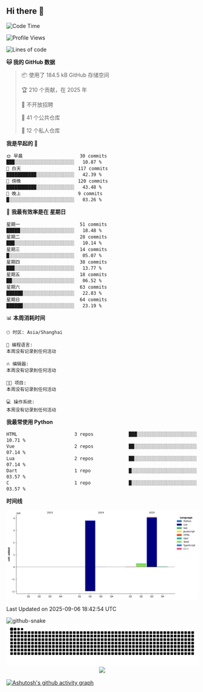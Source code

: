 ## Hi there 👋

<!--START_SECTION:waka-->
![Code Time](http://img.shields.io/badge/Code%20Time-97%20hrs%2030%20mins-blue)

![Profile Views](http://img.shields.io/badge/%E4%B8%AA%E4%BA%BA%E8%B5%84%E6%96%99%E8%A7%82%E7%9C%8B%E6%AC%A1%E6%95%B0-0-blue)

![Lines of code](https://img.shields.io/badge/%E4%BB%8E%E3%80%8CHello%20World%E3%80%8D%E8%B5%B7%E6%88%91%E5%B7%B2%E7%BB%8F%E5%86%99%E4%BA%86-8.2%20million%20%E8%A1%8C%E4%BB%A3%E7%A0%81-blue)

**🐱 我的 GitHub 数据** 

> 📦  使用了 184.5 kB GitHub 存储空间 
 > 
> 🏆 210 个贡献，在 2025 年
 > 
> 🚫 不开放招聘
 > 
> 📜 41 个公共仓库 
 > 
> 🔑 12 个私人仓库 
 > 
**我是早起的 🐤** 

```text
🌞 早晨                     30 commits          ███░░░░░░░░░░░░░░░░░░░░░░   10.87 % 
🌆 白天                     117 commits         ███████████░░░░░░░░░░░░░░   42.39 % 
🌃 傍晚                     120 commits         ███████████░░░░░░░░░░░░░░   43.48 % 
🌙 晚上                     9 commits           █░░░░░░░░░░░░░░░░░░░░░░░░   03.26 % 
```
📅 **我最有效率是在 星期日** 

```text
星期一                      51 commits          █████░░░░░░░░░░░░░░░░░░░░   18.48 % 
星期二                      28 commits          ███░░░░░░░░░░░░░░░░░░░░░░   10.14 % 
星期三                      14 commits          █░░░░░░░░░░░░░░░░░░░░░░░░   05.07 % 
星期四                      38 commits          ███░░░░░░░░░░░░░░░░░░░░░░   13.77 % 
星期五                      18 commits          ██░░░░░░░░░░░░░░░░░░░░░░░   06.52 % 
星期六                      63 commits          ██████░░░░░░░░░░░░░░░░░░░   22.83 % 
星期日                      64 commits          ██████░░░░░░░░░░░░░░░░░░░   23.19 % 
```


📊 **本周消耗时间** 

```text
🕑︎ 时区: Asia/Shanghai

💬 编程语言: 
本周没有记录到任何活动

🔥 编辑器: 
本周没有记录到任何活动

🐱‍💻 项目: 
本周没有记录到任何活动

💻 操作系统: 
本周没有记录到任何活动
```

**我最常使用 Python** 

```text
HTML                     3 repos             ███░░░░░░░░░░░░░░░░░░░░░░   10.71 % 
Vue                      2 repos             ██░░░░░░░░░░░░░░░░░░░░░░░   07.14 % 
Lua                      2 repos             ██░░░░░░░░░░░░░░░░░░░░░░░   07.14 % 
Dart                     1 repo              █░░░░░░░░░░░░░░░░░░░░░░░░   03.57 % 
C                        1 repo              █░░░░░░░░░░░░░░░░░░░░░░░░   03.57 % 
```



**时间线**

![Lines of Code chart](https://raw.githubusercontent.com/RhenCloud/RhenCloud/main/assets/bar_graph.png)


 Last Updated on 2025-09-06 18:42:54 UTC
<!--END_SECTION:waka-->


<!--![Anurag's GitHub stats](https://grs.bkctwy.tech/api?username=RhenCloud&theme=dracula&show_icons=true) [![Top Langs](https://grs.bkctwy.tech/api/top-langs/?username=RhenCloud&layout=compact&theme=dracula)](https://github.com/anuraghazra/github-readme-stats)--->

<picture>
  <source media="(prefers-color-scheme: dark)" srcset="[github-snake-dark.svg](https://raw.githubusercontent.com/RhenCloud/RhenCloud/main/assets/github-contribution-grid-snake-dark.svg)" />
  <source media="(prefers-color-scheme: light)" srcset="[github-snake.svg](https://raw.githubusercontent.com/RhenCloud/RhenCloud/main/assets/github-contribution-grid-snake.svg)" />
  <img alt="github-snake" src="github-snake.svg" />
</picture>

<div align="center">
    <img src="https://raw.githubusercontent.com/RhenCloud/RhenCloud/main/assets/github-contribution-grid-snake-dark.svg" />
</div>


<div align="center">
    <img src="[https://activity-graph.herokuapp.com/graph?username=RhenCloud&theme=dracula](https://github-readme-activity-graph.vercel.app/graph?username=RhenCloud&theme=dracula)" />
</div>

[![Ashutosh's github activity graph](https://github-readme-activity-graph.vercel.app/graph?username=RhenCloud&theme=dracula)](https://github.com/ashutosh00710/github-readme-activity-graph)
